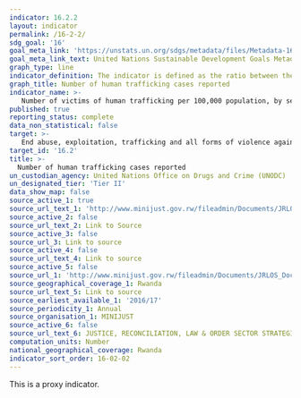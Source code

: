 ```yaml
---
indicator: 16.2.2
layout: indicator
permalink: /16-2-2/
sdg_goal: '16'
goal_meta_link: 'https://unstats.un.org/sdgs/metadata/files/Metadata-16-02-02.pdf'
goal_meta_link_text: United Nations Sustainable Development Goals Metadata (pdf 894kB)
graph_type: line
indicator_definition: The indicator is defined as the ratio between the total number of victims of trafficking in persons detected or living in a country and the population resident in the country, expressed per 100,000 populations. According to Article 3, paragraph (a) of the UN Trafficking in Persons Protocol, trafficking in persons is defined as “the recruitment, transportation, transfer, harbouring or receipt of persons, by means of the threat or use of force or other forms of coercion, of abduction, of fraud, of deception, of the abuse of power or of a position of vulnerability or of the giving or receiving of payments or benefits to achieve the consent of a person having control over another person, for the purpose of exploitation. Exploitation shall include, at a minimum, the exploitation of the prostitution of others or other forms of sexual exploitation, forced labour or services, slavery or practices similar to slavery, servitude or the removal of organs”. Article 3, (b) states “the consent of a victim of trafficking in persons to the intended exploitation set forth in subparagraph (a) of this article shall be irrelevant where any of the means set forth in subparagraph (a) have been used”; Article 3, (c) states “the recruitment, transportation, transfer, harbouring or receipt of a child for the purpose of exploitation shall be considered trafficking in persons even if this does not involve any of the means set forth in subparagraph (a)"  
graph_title: Number of human trafficking cases reported
indicator_name: >-
   Number of victims of human trafficking per 100,000 population, by sex, age and form of exploitation 
published: true
reporting_status: complete
data_non_statistical: false
target: >-
   End abuse, exploitation, trafficking and all forms of violence against and torture of children 
target_id: '16.2'
title: >-
  Number of human trafficking cases reported
un_custodian_agency: United Nations Office on Drugs and Crime (UNODC) 
un_designated_tier: 'Tier II'
data_show_map: false
source_active_1: true
source_url_text_1: 'http://www.minijust.gov.rw/fileadmin/Documents/JRLOS_Documents/NO_2842_______07.12.2017_______PS__AND_SECRETARY_TO_THE_TREASURY___MINICOFIN-2.pdf'
source_active_2: false
source_url_text_2: Link to Source
source_active_3: false
source_url_3: Link to source
source_active_4: false
source_url_text_4: Link to source
source_active_5: false
source_url_1: 'http://www.minijust.gov.rw/fileadmin/Documents/JRLOS_Documents/NO_2842_______07.12.2017_______PS__AND_SECRETARY_TO_THE_TREASURY___MINICOFIN-2.pdf'
source_geographical_coverage_1: Rwanda
source_url_text_5: Link to source
source_earliest_available_1: '2016/17'
source_periodicity_1: Annual
source_organisation_1: MINIJUST
source_active_6: false
source_url_text_6: JUSTICE, RECONCILIATION, LAW & ORDER SECTOR STRATEGIC PLAN 2018/19-2023/24
computation_units: Number
national_geographical_coverage: Rwanda
indicator_sort_order: 16-02-02
---
```

This is a proxy indicator.
